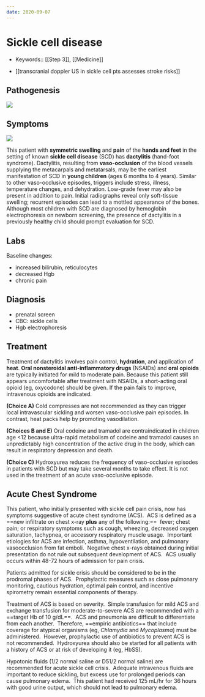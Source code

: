 ```yaml
---
date: 2020-09-07
---
```


# Sickle cell disease

- Keywords:: [[Step 3]], [[Medicine]]

- [[transcranial doppler US in sickle cell pts assesses stroke risks]]

## Pathogenesis

![](https://i.imgur.com/mgo7ZQl.png)

## Symptoms

![](https://photos.thisispiggy.com/file/wikiFiles/image-20200822050809321.png)

This patient with **symmetric swelling** and **pain** of the  **hands and feet** in the setting of known **sickle cell disease** (SCD) has **dactylitis** (hand-foot syndrome). Dactylitis, resulting from  **vaso-occlusion** of the blood vessels supplying the metacarpals and  metatarsals, may be the earliest manifestation of SCD in **young  children** (ages 6 months to 4 years). Similar to other vaso-occlusive  episodes, triggers include stress, illness, temperature changes, and  dehydration. Low-grade fever may also be present in addition to pain.  Initial radiographs reveal only soft-tissue swelling; recurrent episodes can lead to a mottled appearance of the bones. Although most children  with SCD are diagnosed by hemoglobin electrophoresis on newborn  screening, the presence of dactylitis in a previously healthy child  should prompt evaluation for SCD.

## Labs

Baseline changes:

- increased bilirubin, reticulocytes
- decreased Hgb
- chronic pain

## Diagnosis

- prenatal screen
- CBC: sickle cells
- Hgb electrophoresis

## Treatment

<!-- sickle cell disease treatment -->

Treatment of dactylitis involves pain control, **hydration**, and  application of **heat**. **Oral nonsteroidal anti-inflammatory drugs**  (NSAIDs) and **oral opioids** are typically initiated for mild to  moderate pain. Because this patient still appears uncomfortable after  treatment with NSAIDs, a short-acting oral opioid (eg, oxycodone) should be given. If the pain fails to improve, intravenous opioids are  indicated.

**(Choice A)** Cold compresses are not recommended as they can trigger local intravascular sickling and worsen vaso-occlusive pain episodes. In contrast, heat packs help by promoting vasodilation.

**(Choices B and E)** Oral codeine and tramadol are contraindicated in children  age <12 because ultra-rapid metabolism of codeine and tramadol  causes an unpredictably high concentration of the active drug in the  body, which can result in respiratory depression and death.

**(Choice C)** Hydroxyurea reduces the frequency of vaso-occlusive episodes in  patients with SCD but may take several months to take effect. It is not used in the treatment of an acute vaso-occlusive episode.

## Acute Chest Syndrome

This patient, who initially presented with sickle cell pain crisis, now has symptoms suggestive of acute chest syndrome (ACS).  ACS is defined as a ==new infiltrate on chest x-ray **plus** any of the following:==  fever; chest pain; or respiratory symptoms such as cough, wheezing, decreased oxygen saturation, tachypnea, or accessory respiratory muscle usage.  Important etiologies for ACS are infection, asthma, hypoventilation, and pulmonary vasoocclusion from fat emboli.  Negative chest x-rays obtained during initial presentation do not rule out subsequent development of ACS.  ACS usually occurs within 48-72 hours of admission for pain crisis.

Patients admitted for sickle crisis should be considered to be in the prodromal phases of ACS.  Prophylactic measures such as close pulmonary monitoring, cautious hydration, optimal pain control, and incentive spirometry remain essential components of therapy.

Treatment of ACS is based on severity.  Simple transfusion for mild ACS and exchange transfusion for moderate-to-severe ACS are recommended with a ==target Hb of 10 g/dL==.  ACS and pneumonia are difficult to differentiate from each another.  Therefore, ==empiric antibiotics== that include coverage for atypical organisms (eg, _Chlamydia_ and _Mycoplasma_) must be administered.  However, prophylactic use of antibiotics to prevent ACS is not recommended.  Hydroxyurea should also be started for all patients with a history of ACS or at risk of developing it (eg, HbSS).

Hypotonic fluids (1/2 normal saline or D51/2 normal saline) are recommended for acute sickle cell crisis.  Adequate intravenous fluids are important to reduce sickling, but excess use for prolonged periods can cause pulmonary edema.  This patient had received 125 mL/hr for 36 hours with good urine output, which should not lead to pulmonary edema.

